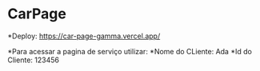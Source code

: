 # CarPage

*Deploy:
https://car-page-gamma.vercel.app/

*Para acessar a pagina de serviço utilizar:
*Nome do CLiente: Ada
*Id do Cliente: 123456
